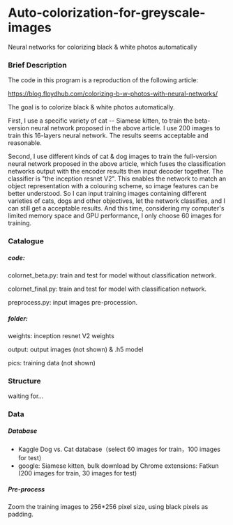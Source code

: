 # Auto-colorization-for-greyscale-images
Neural networks for colorizing black &amp; white photos automatically
### Brief Description

The code in this program is a reproduction of the following article:

<https://blog.floydhub.com/colorizing-b-w-photos-with-neural-networks/>

The goal is to colorize black & white photos automatically.

First, I use a specific variety of cat -- Siamese kitten, to train the beta-version neural network proposed in the above article. I use 200 images to train this 16-layers neural network. The results seems acceptable and reasonable.

Second, I use different kinds of cat & dog images to train the full-version neural network proposed in the above article, which fuses the classification networks output with the encoder results then input decoder together. The classifier is "the inception resnet V2". This enables the network to match an object representation with a colouring scheme, so image features can be better understood. So I can input training images containing different varieties of cats, dogs and other objectives, let the network classifies, and I can still get a acceptable results. And this time, considering my computer's limited memory space and GPU performance, I only choose 60 images for training. 



### Catalogue

##### code:

colornet_beta.py: train and test for model without classification network.

colornet_final.py: train and test for model with classification network.

preprocess.py: input images pre-procession.

##### folder:

weights: inception resnet V2 weights

output: output images (not shown) & .h5 model

pics: training data (not shown)



### Structure
waiting for...


### Data

##### Database

- Kaggle Dog vs. Cat database（select 60 images for train，100 images for test）
- google: Siamese kitten, bulk download by Chrome extensions: Fatkun (200 images for train, 30 images for test)

##### Pre-process

Zoom the training images to 256*256 pixel size, using black pixels as padding.
